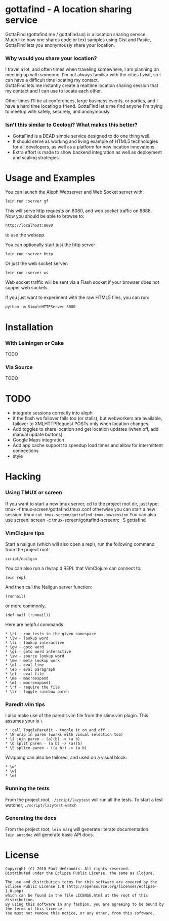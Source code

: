 
gottafind - A location sharing service
======================================
GottaFind (gottafind.me / gottafind.us) is a location sharing service.  
Much like how one shares code or text samples using Gist and Pastie, GottaFind lets you anonymously share your location.

### Why would you share your location?
I travel a lot, and often times when traveling somewhere, I am planning on meeting up with someone. 
I'm not always familiar with the cities I visit, so I can have a difficult time locating my contact.  
GottaFind lets me instantly create a realtime location sharing session that my contact and I can use to locate each other.  

Other times I'll be at conferences, large business events, or parties, and I have a hard time locating a friend. 
GottaFind let's me find anyone I'm trying to meetup with safely, securely, and anonymously.

### Isn't this similar to Geoloqi?  What makes this better?

* GottaFind is a DEAD simple service designed to do one thing well.
* It should serve as working and living example of HTML5 technologies for all developers,
as well as a platform for new location innovations.
* Extra effort is made to show backend integration as well as deployment and scaling strategies.


Usage and Examples
==================
You can launch the Aleph Webserver and Web Socket server with:
      
    lein run :server gf

This will serve http requests on 8080, and web socket traffic on 8888.  
Now you should be able to browse to:

    http://localhost:8080

to use the webapp.  

You can optionally start just the http server
      
    lein run :server http

Or just the web socket server:
      
    lein run :server ws

Web socket traffic will be sent via a Flash socket if your browser does not supper web sockets.

If you just want to experiment with the raw HTML5 files, you can run:

    python -m SimpleHTTPServer 8080

Installation
============
### With Leiningen or Cake

TODO

### Via Source

TODO


TODO
====

* integrate sessions correctly into aleph
* if the flash ws failover fails too (or stalls), but webworkers are available, failover to XMLHTTPRequest POSTs only when location changes.
* Add toggles to share location and get location updates (when off, add manual update buttons)
* Google Maps integration
* Add app cache support to speedup load times and allow for intermittent connections
* style


Hacking
=======

### Using TMUX or screen

If you want to start a new tmux server, cd to the project root dir, just type:
    tmux -f tmux-screen/gottafind.tmux.conf
otherwise you can start a new session:
    tmux `cat tmux-screen/gottafind.tmux.newsession`
You can also use screen:
    screen -c tmux-screen/gottafind-screenrc -S gottafind


### VimClojure tips

Start a nailgun (which will also open a repl),
run the following command from the project root:

    script/nailgun

You can also run a rlwrap'd REPL that VimClojure can connect to:

    lein repl

And then call the Nailgun server function:

    (runnail)

or more commonly,

    (def nail (runnail))

Here are helpful commands

    * \rt - run tests in the given namespace
    * \lw - lookup word
    * \li - lookup interactive
    * \gw - goto word
    * \gi - goto word interactive
    * \sw - source lookup word
    * \mw - meta lookup work
    * \el - eval line
    * \ep - eval paragraph
    * \ef - eval file
    * \me - macroexpand
    * \m1 - macroexpand1
    * \rf - require the file
    * \tr - toggle rainbow paren

### Paredit.vim tips

I also make use of the paredit.vim file from the slimv.vim plugin. This assumes your <leader> is `\`

    * :call ToggleParedit - toggle it on and off.
    * \W wrap in paren (works with visual selection too)
    * \J join paren - (a)(b) -> (a b)
    * \O split paren - (a b) -> (a)(b)
    * \S splice paren - ((a b)) -> (a b)

Wrapping can also be tailored, and used on a visual block:

    * \w"
    * \w[
    * \w(


### Running the tests

From the project root, `./script/lazytest` will run all the tests.
To start a test watcher, `./script/lazytest-watch`

### Generating the docs

From the project root, `lein marg` will generate literate documentation.  
`lein autodoc` will generate basic API docs.


License
=======

    Copyright (C) 2010 Paul deGrandis. All rights reserved.
    Distributed under the Eclipse Public License, the same as Clojure.
	
	The use and distribution terms for this software are covered by the 
	Eclipse Public License 1.0 (http://opensource.org/licenses/eclipse-1.0.php) 
	which can be found in the file LICENSE.html at the root of this distribution. 
	By using this software in any fashion, you are agreeing to be bound by the terms of this license. 
	You must not remove this notice, or any other, from this software.

